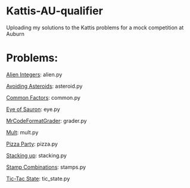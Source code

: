 # Kattis-AU-qualifier
Uploading my solutions to the Kattis problems for a mock competition at Auburn

# Problems:

[Alien Integers](https://open.kattis.com/problems/alienintegers): alien.py

[Avoiding Asteroids](https://open.kattis.com/problems/avoidingasteroids): asteroid.py

[Common Factors](https://open.kattis.com/problems/commonfactors): common.py

[Eye of Sauron](https://open.kattis.com/problems/eyeofsauron): eye.py

[MrCodeFormatGrader](https://open.kattis.com/problems/mrcodeformatgrader): grader.py

[Mult](https://open.kattis.com/problems/mult): mult.py

[Pizza Party](https://open.kattis.com/problems/pizzaparty): pizza.py

[Stacking up](https://open.kattis.com/problems/stackingup): stacking.py

[Stamp Combinations](https://open.kattis.com/problems/stampcombinations): stamps.py

[Tic-Tac State](https://open.kattis.com/problems/tictacstate): tic_state.py

